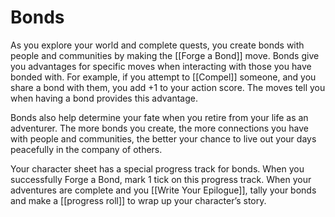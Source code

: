 # Bonds
As you explore your world and complete quests, you create bonds with people and communities by making the [[Forge a Bond]] move. Bonds give you advantages for specific moves when interacting with those you have bonded with. For example, if you attempt to [[Compel]] someone, and you share a bond with them, you add +1 to your action score. The moves tell you when having a bond provides this advantage.

Bonds also help determine your fate when you retire from your life as an adventurer. The more bonds you create, the more connections you have with people and communities, the better your chance to live out your days peacefully in the company of others.

Your character sheet has a special progress track for bonds. When you successfully Forge a Bond, mark 1 tick on this progress track. When your adventures are complete and you [[Write Your Epilogue]], tally your bonds and make a [[progress roll]] to wrap up your character’s story.